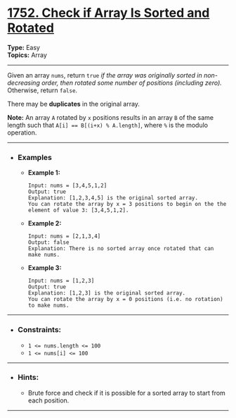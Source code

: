 # [1752. Check if Array Is Sorted and Rotated](https://leetcode.com/problems/check-if-array-is-sorted-and-rotated)

**Type:** Easy <br>
**Topics:** Array
<hr>

Given an array `nums`, return `true` *if the array was originally sorted in non-decreasing order, then rotated some number of positions (including zero).* Otherwise, return `false`.

There may be **duplicates** in the original array.

**Note:** An array `A` rotated by `x` positions results in an array `B` of the same length such that `A[i] == B[(i+x) % A.length]`, where `%` is the modulo operation.
<hr>

- ### Examples
    - **Example 1:**
        ```
        Input: nums = [3,4,5,1,2]
        Output: true
        Explanation: [1,2,3,4,5] is the original sorted array.
        You can rotate the array by x = 3 positions to begin on the the element of value 3: [3,4,5,1,2].
        ```
    - **Example 2:**
        ```
        Input: nums = [2,1,3,4]
        Output: false
        Explanation: There is no sorted array once rotated that can make nums.
        ```
    - **Example 3:**
        ```
        Input: nums = [1,2,3]
        Output: true
        Explanation: [1,2,3] is the original sorted array.
        You can rotate the array by x = 0 positions (i.e. no rotation) to make nums.
        ```
<hr>

- ### Constraints:
    - `1 <= nums.length <= 100`
    - `1 <= nums[i] <= 100`
<hr>

- ### Hints:
    - Brute force and check if it is possible for a sorted array to start from each position.
<hr>